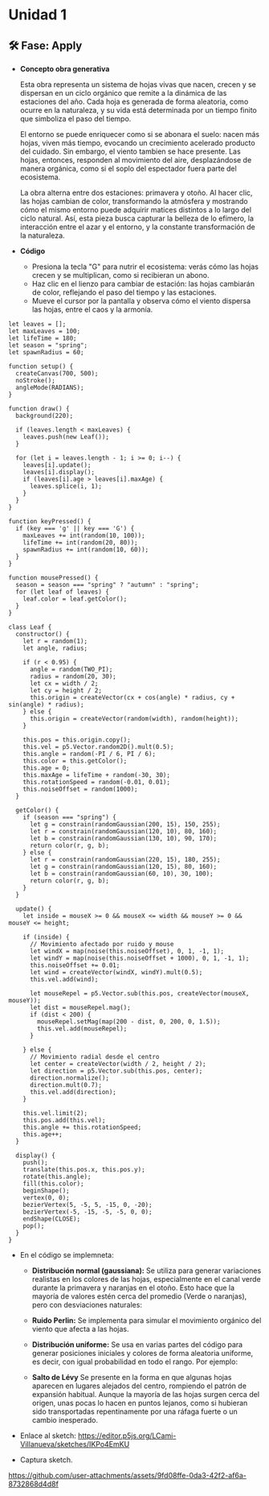 # Unidad 1

## 🛠 Fase: Apply

- **Concepto  obra generativa**

  Esta obra representa un sistema de hojas vivas que nacen, crecen y se dispersan en un ciclo orgánico que remite a la dinámica de las estaciones del año. Cada hoja es generada de forma aleatoria, como ocurre en la naturaleza, y su vida está determinada por un tiempo finito que simboliza el paso del tiempo.

  El entorno se puede enriquecer como si se abonara el suelo: nacen más hojas, viven más tiempo, evocando un crecimiento acelerado producto del cuidado. Sin embargo, el viento tambien se hace presente. Las hojas, entonces, responden al movimiento del aire, desplazándose de manera orgánica, como si el soplo del espectador fuera parte del ecosistema.

  La obra alterna entre dos estaciones: primavera y otoño. Al hacer clic, las hojas cambian de color, transformando la atmósfera y mostrando cómo el mismo entorno puede adquirir matices distintos a lo largo del ciclo natural. Así, esta pieza busca capturar la belleza de lo efímero, la interacción entre el azar y el entorno, y la constante transformación de la naturaleza.

- **Código**
  - Presiona la tecla "G" para nutrir el ecosistema: verás cómo las hojas crecen y se multiplican, como si recibieran un abono.
  - Haz clic en el lienzo para cambiar de estación: las hojas cambiarán de color, reflejando el paso del tiempo y las estaciones.
  - Mueve el cursor por la pantalla y observa cómo el viento dispersa las hojas, entre el caos y la armonía.
```
let leaves = [];
let maxLeaves = 100;
let lifeTime = 180;
let season = "spring";
let spawnRadius = 60;

function setup() {
  createCanvas(700, 500);
  noStroke();
  angleMode(RADIANS);
}

function draw() {
  background(220);

  if (leaves.length < maxLeaves) {
    leaves.push(new Leaf());
  }

  for (let i = leaves.length - 1; i >= 0; i--) {
    leaves[i].update();
    leaves[i].display();
    if (leaves[i].age > leaves[i].maxAge) {
      leaves.splice(i, 1);
    }
  }
}

function keyPressed() {
  if (key === 'g' || key === 'G') {
    maxLeaves += int(random(10, 100));
    lifeTime += int(random(20, 80));
    spawnRadius += int(random(10, 60));
  }
}

function mousePressed() {
  season = season === "spring" ? "autumn" : "spring";
  for (let leaf of leaves) {
    leaf.color = leaf.getColor();
  }
}

class Leaf {
  constructor() {
    let r = random(1);
    let angle, radius;

    if (r < 0.95) {
      angle = random(TWO_PI);
      radius = random(20, 30);
      let cx = width / 2;
      let cy = height / 2;
      this.origin = createVector(cx + cos(angle) * radius, cy + sin(angle) * radius);
    } else {
      this.origin = createVector(random(width), random(height));
    }

    this.pos = this.origin.copy();
    this.vel = p5.Vector.random2D().mult(0.5);
    this.angle = random(-PI / 6, PI / 6);
    this.color = this.getColor();
    this.age = 0;
    this.maxAge = lifeTime + random(-30, 30);
    this.rotationSpeed = random(-0.01, 0.01);
    this.noiseOffset = random(1000);
  }

  getColor() {
    if (season === "spring") {
      let g = constrain(randomGaussian(200, 15), 150, 255);
      let r = constrain(randomGaussian(120, 10), 80, 160);
      let b = constrain(randomGaussian(130, 10), 90, 170);
      return color(r, g, b);
    } else {
      let r = constrain(randomGaussian(220, 15), 180, 255);
      let g = constrain(randomGaussian(120, 15), 80, 160);
      let b = constrain(randomGaussian(60, 10), 30, 100);
      return color(r, g, b);
    }
  }

  update() {
    let inside = mouseX >= 0 && mouseX <= width && mouseY >= 0 && mouseY <= height;

    if (inside) {
      // Movimiento afectado por ruido y mouse
      let windX = map(noise(this.noiseOffset), 0, 1, -1, 1);
      let windY = map(noise(this.noiseOffset + 1000), 0, 1, -1, 1);
      this.noiseOffset += 0.01;
      let wind = createVector(windX, windY).mult(0.5);
      this.vel.add(wind);

      let mouseRepel = p5.Vector.sub(this.pos, createVector(mouseX, mouseY));
      let dist = mouseRepel.mag();
      if (dist < 200) {
        mouseRepel.setMag(map(200 - dist, 0, 200, 0, 1.5));
        this.vel.add(mouseRepel);
      }

    } else {
      // Movimiento radial desde el centro
      let center = createVector(width / 2, height / 2);
      let direction = p5.Vector.sub(this.pos, center);
      direction.normalize();
      direction.mult(0.7);
      this.vel.add(direction);
    }

    this.vel.limit(2);
    this.pos.add(this.vel);
    this.angle += this.rotationSpeed;
    this.age++;
  }

  display() {
    push();
    translate(this.pos.x, this.pos.y);
    rotate(this.angle);
    fill(this.color);
    beginShape();
    vertex(0, 0);
    bezierVertex(5, -5, 5, -15, 0, -20);
    bezierVertex(-5, -15, -5, -5, 0, 0);
    endShape(CLOSE);
    pop();
  }
}
```

- En el código se implemneta:
  - **Distribución normal (gaussiana):** Se utiliza para generar variaciones realistas en los colores de las hojas, especialmente en el canal verde durante la primavera y naranjas en el otoño. Esto hace que la mayoría de valores estén cerca del promedio (Verde o naranjas), pero con desviaciones naturales:

  - **Ruido Perlin:** Se implementa para simular el movimiento orgánico del viento que afecta a las hojas. 

  - **Distribución uniforme:** Se usa en varias partes del código para generar posiciones iniciales y colores de forma aleatoria uniforme, es decir, con igual probabilidad en todo el rango. Por ejemplo:

  - **Salto de Lévy** Se presente en la forma en que algunas hojas aparecen en lugares alejados del centro, rompiendo el patrón de expansión habitual. Aunque la mayoría de las hojas surgen cerca del origen, unas   pocas lo hacen en puntos lejanos, como si hubieran sido transportadas repentinamente por una ráfaga fuerte o un cambio inesperado.
    
- Enlace al sketch: https://editor.p5js.org/LCami-Villanueva/sketches/IKPo4EmKU
  
- Captura sketch.

https://github.com/user-attachments/assets/9fd08ffe-0da3-42f2-af6a-8732868d4d8f



